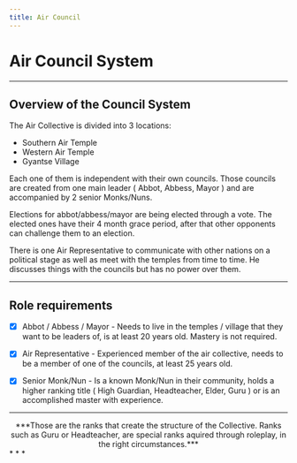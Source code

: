 ```yaml
---
title: Air Council
---
```


# Air Council System
* * *

## Overview of the Council System

The Air Collective is divided into 3 locations:

- Southern Air Temple
- Western Air Temple
- Gyantse Village

Each one of them is independent with their own councils.
Those councils are created from one main leader ( Abbot, Abbess, Mayor ) and are accompanied by 2 senior Monks/Nuns.

Elections for abbot/abbess/mayor are being elected through a vote.
The elected ones have their 4 month grace period, after that other opponents can challenge them to an election. 

There is one Air Representative to communicate with other nations on a political stage as well as meet with the temples from time to time. He discusses things with the councils but has no power over them. 
* * *

## Role requirements

- [x] Abbot / Abbess / Mayor - Needs to live in the temples / village that they want to be leaders of, is at least 20 years old. Mastery is not required.

- [x] Air Representative - Experienced member of the air collective, needs to be a member of one of the councils, at least 25 years old.

- [x] Senior Monk/Nun - Is a known Monk/Nun in their community, holds a higher ranking title ( High Guardian, Headteacher, Elder, Guru ) or is an accomplished master with experience. 
* * *
<center>***Those are the ranks that create the structure of the Collective. Ranks such as Guru or Headteacher, are special ranks aquired through roleplay, in the right circumstances.***</center>
* * *